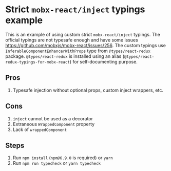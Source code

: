 # Strict `mobx-react/inject` typings example
This is an example of using custom strict `mobx-react/inject` typings. The official typings are not typesafe enough and have some issues https://github.com/mobxjs/mobx-react/issues/256. The custom typings use `InferableComponentEnhancerWithProps` type from `@types/react-redux` package. `@types/react-redux` is installed using an alias (`@types/react-redux-typings-for-mobx-react`) for self-documenting purpose.
## Pros
1. Typesafe injection without optional props, custom inject wrappers, etc.

## Cons
1. `inject` cannot be used as a decorator
2. Extraneous `WrappedComponent` property
3. Lack of `wrappedComponent`

## Steps
1. Run `npm install` (`npm@6.9.0` is required) or `yarn`
2. Run `npm run typecheck` or `yarn typecheck`
